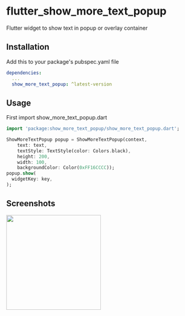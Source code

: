 # flutter_show_more_text_popup

Flutter widget to show text in popup or overlay container

## Installation

Add this to your package's pubspec.yaml file

```yaml
dependencies:
  ...
  show_more_text_popup: ^latest-version
```

## Usage
First import show_more_text_popup.dart

```dart
import 'package:show_more_text_popup/show_more_text_popup.dart';
```


```dart
ShowMoreTextPopup popup = ShowMoreTextPopup(context,
    text: text,
    textStyle: TextStyle(color: Colors.black),
    height: 200,
    width: 100,
    backgroundColor: Color(0xFF16CCCC));
popup.show(
  widgetKey: key,
);
```

## Screenshots
<img src="https://raw.githubusercontent.com/snj07/flutter_show_more_text_popup/master/screenshots/show_more_text_popup_demo.gif" width="250" />
